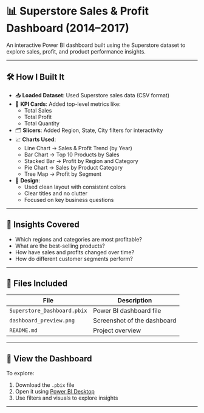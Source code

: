 # 📊 Superstore Sales & Profit Dashboard (2014–2017)

An interactive Power BI dashboard built using the Superstore dataset to explore sales, profit, and product performance insights.

---

## 🛠️ How I Built It

- 📥 **Loaded Dataset**: Used Superstore sales data (CSV format)
- 📌 **KPI Cards**: Added top-level metrics like:
  - Total Sales
  - Total Profit
  - Total Quantity
- 🗂️ **Slicers**: Added Region, State, City filters for interactivity
- 📈 **Charts Used**:
  - Line Chart → Sales & Profit Trend (by Year)
  - Bar Chart → Top 10 Products by Sales
  - Stacked Bar → Profit by Region and Category
  - Pie Chart → Sales by Product Category
  - Tree Map → Profit by Segment
- 🎨 **Design**:
  - Used clean layout with consistent colors
  - Clear titles and no clutter
  - Focused on key business questions

---

## 📘 Insights Covered

- Which regions and categories are most profitable?
- What are the best-selling products?
- How have sales and profits changed over time?
- How do different customer segments perform?

---

## 📁 Files Included

| File | Description |
|------|-------------|
| `Superstore_Dashboard.pbix` | Power BI dashboard file |
| `dashboard_preview.png` | Screenshot of the dashboard |
| `README.md` | Project overview |

---

## 🚀 View the Dashboard

To explore:
1. Download the `.pbix` file
2. Open it using [Power BI Desktop](https://powerbi.microsoft.com/desktop)
3. Use filters and visuals to explore insights

---


